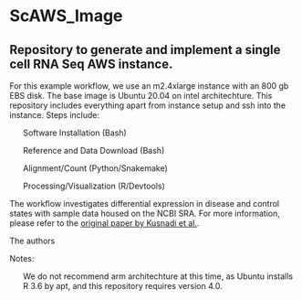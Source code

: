 # ScAWS_Image

## Repository to generate and implement a single cell RNA Seq AWS instance.

For this example workflow, we use an m2.4xlarge instance with an 800 gb EBS disk. The base image is Ubuntu 20.04 on intel architechture. This repository includes everything apart from instance setup and ssh into the instance. Steps include:

<ul>Software Installation (Bash)</ul>
<ul>Reference and Data Download (Bash)</ul>
<ul>Alignment/Count (Python/Snakemake)</ul>
<ul>Processing/Visualization (R/Devtools)</ul>

The workflow investigates differential expression in disease and control states with sample data housed on the NCBI SRA. For more information, please refer to the [original paper by Kusnadi et al.](https://immunology.sciencemag.org/content/6/55/eabe4782).

The authors 

Notes: 
<ul> We do not recommend arm architechture at this time, as Ubuntu installs R 3.6 by apt, and this repository requires version 4.0. </ul>
